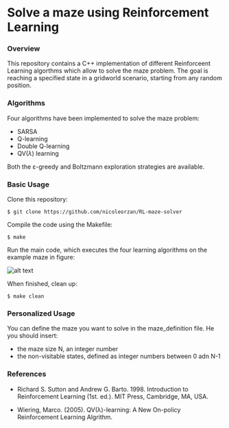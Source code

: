 # Solve a maze using Reinforcement Learning


### Overview

This repository contains a C++ implementation of different Reinforceent Learning algorthms which allow to solve the maze problem. The goal is reaching a specified state in a gridworld scenario, starting from any random position.

### Algorithms

Four algorithms have been implemented to solve the maze problem:
* SARSA
* Q-learning
* Double Q-learning
* QV($\lambda$) learning

Both the ε-greedy and Boltzmann exploration strategies are available.

### Basic Usage

Clone this repository:

```
$ git clone https://github.com/nicoleorzan/RL-maze-solver
```

Compile the code using the Makefile:

```
$ make
```

Run the main code, which executes the four learning algorithms on the example maze in figure:

![alt text](https://github.com/nicoleorzan/RL-maze-solver/images/maze.png)

When finished, clean up:

```
$ make clean
```

### Personalized Usage

You can define the maze you want to solve in the maze_definition file. He you should insert:
* the maze size N, an integer number
* the non-visitable states, defined as integer numbers between 0 adn N-1

### References

* Richard S. Sutton and Andrew G. Barto. 1998. Introduction to Reinforcement Learning (1st. ed.). MIT Press, Cambridge, MA, USA.

* Wiering, Marco. (2005). QV(λ)-learning: A New On-policy Reinforcement Learning Algrithm. 

